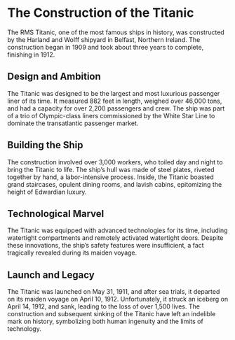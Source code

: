 # The Construction of the Titanic

The RMS Titanic, one of the most famous ships in history, was constructed by the Harland and Wolff shipyard in Belfast, Northern Ireland. The construction began in 1909 and took about three years to complete, finishing in 1912.

## Design and Ambition

The Titanic was designed to be the largest and most luxurious passenger liner of its time. It measured 882 feet in length, weighed over 46,000 tons, and had a capacity for over 2,200 passengers and crew. The ship was part of a trio of Olympic-class liners commissioned by the White Star Line to dominate the transatlantic passenger market.

## Building the Ship

The construction involved over 3,000 workers, who toiled day and night to bring the Titanic to life. The ship’s hull was made of steel plates, riveted together by hand, a labor-intensive process. Inside, the Titanic boasted grand staircases, opulent dining rooms, and lavish cabins, epitomizing the height of Edwardian luxury.

## Technological Marvel

The Titanic was equipped with advanced technologies for its time, including watertight compartments and remotely activated watertight doors. Despite these innovations, the ship’s safety features were insufficient, a fact tragically revealed during its maiden voyage.

## Launch and Legacy

The Titanic was launched on May 31, 1911, and after sea trials, it departed on its maiden voyage on April 10, 1912. Unfortunately, it struck an iceberg on April 14, 1912, and sank, leading to the loss of over 1,500 lives. The construction and subsequent sinking of the Titanic have left an indelible mark on history, symbolizing both human ingenuity and the limits of technology.